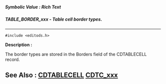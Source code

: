 ##### Symbolic Value : Rich Text
##### TABLE_BORDER_xxx - Table cell border types.
---
```
#include <editods.h>
```
**Description :**

The border types are stored in the Borders field of the CDTABLECELL record.

**See Also :**
[CDTABLECELL](/domino-c-api-docs/reference/Data/CDTABLECELL)
[CDTC_xxx](/domino-c-api-docs/reference/Symb/CDTC_xxx)
---
